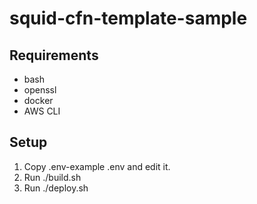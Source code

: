 # squid-cfn-template-sample

## Requirements

- bash
- openssl
- docker
- AWS CLI

## Setup

1. Copy .env-example .env and edit it.
2. Run ./build.sh
3. Run ./deploy.sh
